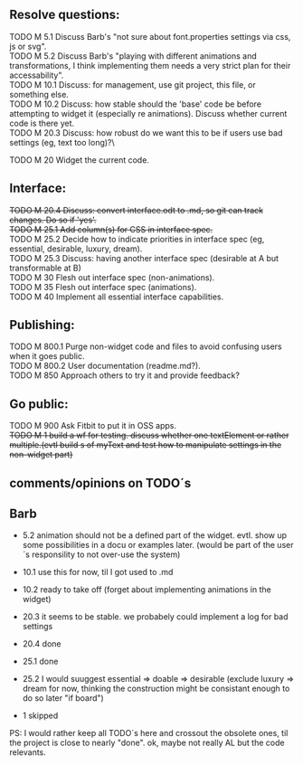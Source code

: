 Resolve questions:
-
TODO M 5.1 Discuss Barb's "not sure about font.properties settings via css, js or svg".\
TODO M 5.2 Discuss Barb's "playing with different animations and transformations, I think implementing them needs a very strict plan for their accessability".\
TODO M 10.1 Discuss: for management, use git project, this file, or something else.\
TODO M 10.2 Discuss: how stable should the 'base' code be before attempting to widget it (especially re animations). Discuss whether current code is there yet.\
TODO M 20.3 Discuss: how robust do we want this to be if users use bad settings (eg, text too long)?\

TODO M 20 Widget the current code.

Interface:
-
~~TODO M 20.4 Discuss: convert interface.odt to .md, so git can track changes. Do so if 'yes'.~~\
~~TODO M 25.1 Add column(s) for CSS in interface spec.~~\
TODO M 25.2 Decide how to indicate priorities in interface spec (eg, essential, desirable, luxury, dream).\
TODO M 25.3 Discuss: having another interface spec (desirable at A but transformable at B)\
TODO M 30 Flesh out interface spec (non-animations).\
TODO M 35 Flesh out interface spec (animations).\
TODO M 40 Implement all essential interface capabilities.

Publishing:
-
TODO M 800.1 Purge non-widget code and files to avoid confusing users when it goes public.\
TODO M 800.2 User documentation (readme.md?).\
TODO M 850 Approach others to try it and provide feedback?

 Go public:
 -
TODO M 900 Ask Fitbit to put it in OSS apps.\
~~TODO M 1 build a wf for testing. discuss whether one textElement or rather multiple.(evtl build <use>s of myText and test how to manipulate settings in the non-widget part)~~

comments/opinions on TODO´s
-

Barb
-
* 5.2   animation should not be a defined part of the widget. evtl. show up some possibilities in a docu or examples later.
        (would be part of the user´s responsility to not over-use the system)
* 10.1  use this for now, til I got used to .md
* 10.2  ready to take off (forget about implementing animations in the widget)

* 20.3  it seems to be stable. we probabely could implement a log for bad settings
* 20.4  done 
* 25.1  done 
* 25.2  I would suuggest essential => doable => desirable (exclude luxury => dream for now, thinking the construction might be consistant enough to do so later "if board")
* 1     skipped

PS: I would rather keep all TODO´s here and crossout the obsolete ones, til the project is close to nearly "done".
ok, maybe not really AL but the code relevants.